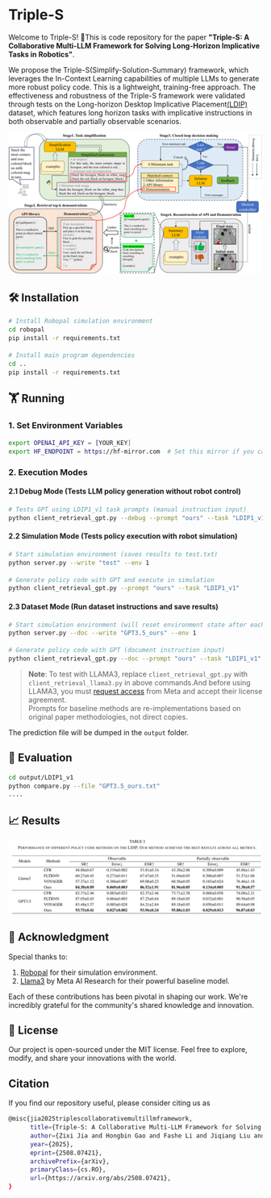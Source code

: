 # Triple-S
Welcome to Triple-S! 🚀This is code repository for the paper **"Triple-S: A Collaborative Multi-LLM Framework for Solving Long-Horizon Implicative Tasks in Robotics"**.

We propose the Triple-S(Simplify-Solution-Summary) framework, which leverages the In-Context Learning capabilities of multiple LLMs to generate more robust policy code. This is a lightweight, training-free approach. The effectiveness and robustness of the Triple-S framework were validated through tests on the Long-horizon Desktop Implicative Placement[(LDIP)](dataset/README.md) dataset, which features long horizon tasks with implicative instructions in both observable and partially observable scenarios.

![The framework of Triple-S](https://github.com/Ghbbbbb/Triple-S/blob/main/assets/Triple-S.png)


## 🛠 Installation
```bash
# Install Robopal simulation environment
cd robopal
pip install -r requirements.txt

# Install main program dependencies
cd ..
pip install -r requirements.txt
```

## 🏋️ Running
### 1. Set Environment Variables
```bash
export OPENAI_API_KEY = [YOUR_KEY]
export HF_ENDPOINT = https://hf-mirror.com  # Set this mirror if you cannot access HuggingFace directly
```

### 2. Execution Modes
#### 2.1 Debug Mode (Tests LLM policy generation without robot control)
```bash
# Tests GPT using LDIP1_v1 task prompts (manual instruction input)
python client_retrieval_gpt.py --debug --prompt "ours" --task "LDIP1_v1" 
```
#### 2.2 Simulation Mode (Tests policy execution with robot simulation)
```bash
# Start simulation environment (saves results to test.txt)
python server.py --write "test" --env 1  

# Generate policy code with GPT and execute in simulation
python client_retrieval_gpt.py --prompt "ours" --task "LDIP1_v1"  
```
#### 2.3 Dataset Mode (Run dataset instructions and save results)
```bash
# Start simulation environment (will reset environment state after each run)
python server.py --doc --write "GPT3.5_ours" --env 1

# Generate policy code with GPT (document instruction input)
python client_retrieval_gpt.py --doc --prompt "ours" --task "LDIP1_v1"
```
> **Note**: To test with LLAMA3, replace `client_retrieval_gpt.py` with `client_retrieval_llama3.py` in above commands.And before using LLAMA3, you must [request access](https://llama.meta.com/llama-downloads/) from Meta and accept their license agreement.<br>
Prompts for baseline methods are re-implementations based on original paper methodologies, not direct copies.

The prediction file will be dumped in the `output` folder.

## 🧪 Evaluation

```bash
cd output/LDIP1_v1
python compare.py --file "GPT3.5_ours.txt"
....
```

## 📈 Results
![Results of Triple-S](https://github.com/Ghbbbbb/Triple-S/blob/main/assets/result.jpg)

## 🙏 Acknowledgment

Special thanks to:

1. [Robopal](https://github.com/NoneJou072/robopal) for their simulation environment.
2. [Llama3](https://github.com/meta-llama/llama3) by Meta AI Research for their powerful baseline model.

Each of these contributions has been pivotal in shaping our work. We're incredibly grateful for the community's shared knowledge and innovation.

## 📄 License 

Our project is open-sourced under the MIT license. Feel free to explore, modify, and share your innovations with the world.


## Citation

If you find our repository useful, please consider citing us as
```bash
@misc{jia2025triplescollaborativemultillmframework,
      title={Triple-S: A Collaborative Multi-LLM Framework for Solving Long-Horizon Implicative Tasks in Robotics}, 
      author={Zixi Jia and Hongbin Gao and Fashe Li and Jiqiang Liu and Hexiao Li and Qinghua Liu},
      year={2025},
      eprint={2508.07421},
      archivePrefix={arXiv},
      primaryClass={cs.RO},
      url={https://arxiv.org/abs/2508.07421}, 
}
```